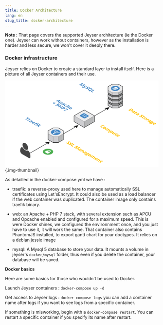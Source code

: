 ```yaml
---
title: Docker Architecture
lang: en
slug_title: docker-architecture
---
```


**Note :** That page covers the supported Jeyser architecture (ie the Docker one). Jeyser can work without containers, however as the installation is harder and less secure, we won't cover it deeply there.

### Docker infrastructure

Jeyser relies on Docker to create a standard layer to install itself. Here is a picture of all Jeyser containers and their use.

![Container Architecture](/images/uploads/jeyser_cloudcraft.png){.img-thumbnail}

As detailled in the docker-compose.yml we have :

 - traefik: a reverse-proxy used here to manage automatically SSL certificates using Let'sEncrypt. It could also be used as a load balancer if the web container was duplicated. The container image only contains traefik binary.
 
 - web: an Apache + PHP 7 stack, with several extension such as APCU and Opcache enabled and configured for a maximum speed. This is were Docker shines, we configured the environnment once, and you just have to use it, it will work the same. That container also contains PhantomJS installed, to export gantt chart for your doctypes. It relies on a debian jessie image
 
 - mysql: A Mysql 5 database to store your data. It mounts a volume in jeyser's `docker/mysql` folder, thus even if you delete the container, your database will be saved.
 
 **Docker basics**
 
Here are some basics for those who wouldn't be used to Docker.

Launch Jeyser containers : `docker-compose up -d`

Get access to Jeyser logs : `docker-compose logs` you can add a container name after logs if you want to see logs from a specific container.

If something is misworking, begin with a `docker-compose restart`. You can restart a specific container if you specify its name after restart.